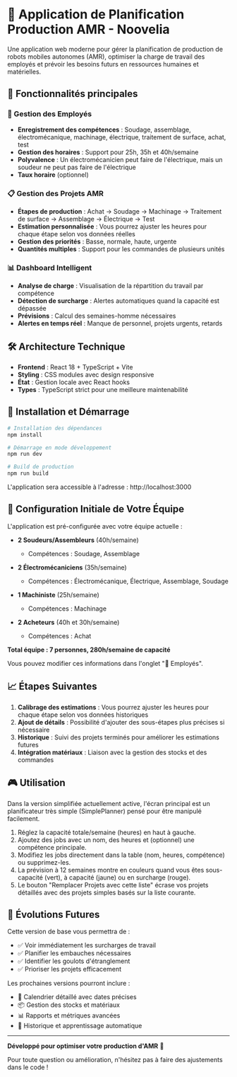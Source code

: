 # 🤖 Application de Planification Production AMR - Noovelia

Une application web moderne pour gérer la planification de production de robots mobiles autonomes (AMR), optimiser la charge de travail des employés et prévoir les besoins futurs en ressources humaines et matérielles.

## 🎯 Fonctionnalités principales

### 👥 Gestion des Employés
- **Enregistrement des compétences** : Soudage, assemblage, électromécanique, machinage, électrique, traitement de surface, achat, test
- **Gestion des horaires** : Support pour 25h, 35h et 40h/semaine
- **Polyvalence** : Un électromécanicien peut faire de l'électrique, mais un soudeur ne peut pas faire de l'électrique
- **Taux horaire** (optionnel)

### 📋 Gestion des Projets AMR
- **Étapes de production** : Achat → Soudage → Machinage → Traitement de surface → Assemblage → Électrique → Test
- **Estimation personnalisée** : Vous pourrez ajuster les heures pour chaque étape selon vos données réelles
- **Gestion des priorités** : Basse, normale, haute, urgente
- **Quantités multiples** : Support pour les commandes de plusieurs unités

### 📊 Dashboard Intelligent
- **Analyse de charge** : Visualisation de la répartition du travail par compétence
- **Détection de surcharge** : Alertes automatiques quand la capacité est dépassée
- **Prévisions** : Calcul des semaines-homme nécessaires
- **Alertes en temps réel** : Manque de personnel, projets urgents, retards

## 🛠️ Architecture Technique

- **Frontend** : React 18 + TypeScript + Vite
- **Styling** : CSS modules avec design responsive
- **État** : Gestion locale avec React hooks
- **Types** : TypeScript strict pour une meilleure maintenabilité

## 🚀 Installation et Démarrage

```bash
# Installation des dépendances
npm install

# Démarrage en mode développement
npm run dev

# Build de production
npm run build
```

L'application sera accessible à l'adresse : http://localhost:3000

## 👥 Configuration Initiale de Votre Équipe

L'application est pré-configurée avec votre équipe actuelle :

- **2 Soudeurs/Assembleurs** (40h/semaine)
  - Compétences : Soudage, Assemblage

- **2 Électromécaniciens** (35h/semaine)
  - Compétences : Électromécanique, Électrique, Assemblage, Soudage

- **1 Machiniste** (25h/semaine)
  - Compétences : Machinage

- **2 Acheteurs** (40h et 30h/semaine)
  - Compétences : Achat

**Total équipe : 7 personnes, 280h/semaine de capacité**

Vous pouvez modifier ces informations dans l'onglet "👥 Employés".

## 📈 Étapes Suivantes

1. **Calibrage des estimations** : Vous pourrez ajuster les heures pour chaque étape selon vos données historiques
2. **Ajout de détails** : Possibilité d'ajouter des sous-étapes plus précises si nécessaire
3. **Historique** : Suivi des projets terminés pour améliorer les estimations futures
4. **Intégration matériaux** : Liaison avec la gestion des stocks et des commandes

## 🎮 Utilisation

Dans la version simplifiée actuellement active, l'écran principal est un planificateur très simple (SimplePlanner) pensé pour être manipulé facilement.

1. Réglez la capacité totale/semaine (heures) en haut à gauche.
2. Ajoutez des jobs avec un nom, des heures et (optionnel) une compétence principale.
3. Modifiez les jobs directement dans la table (nom, heures, compétence) ou supprimez-les.
4. La prévision à 12 semaines montre en couleurs quand vous êtes sous-capacité (vert), à capacité (jaune) ou en surcharge (rouge).
5. Le bouton "Remplacer Projets avec cette liste" écrase vos projets détaillés avec des projets simples basés sur la liste courante.

## 🤝 Évolutions Futures

Cette version de base vous permettra de :
- ✅ Voir immédiatement les surcharges de travail
- ✅ Planifier les embauches nécessaires
- ✅ Identifier les goulots d'étranglement
- ✅ Prioriser les projets efficacement

Les prochaines versions pourront inclure :
- 📅 Calendrier détaillé avec dates précises
- 📦 Gestion des stocks et matériaux
- 📊 Rapports et métriques avancées
- 🔄 Historique et apprentissage automatique

---

**Développé pour optimiser votre production d'AMR** 🤖

Pour toute question ou amélioration, n'hésitez pas à faire des ajustements dans le code !


